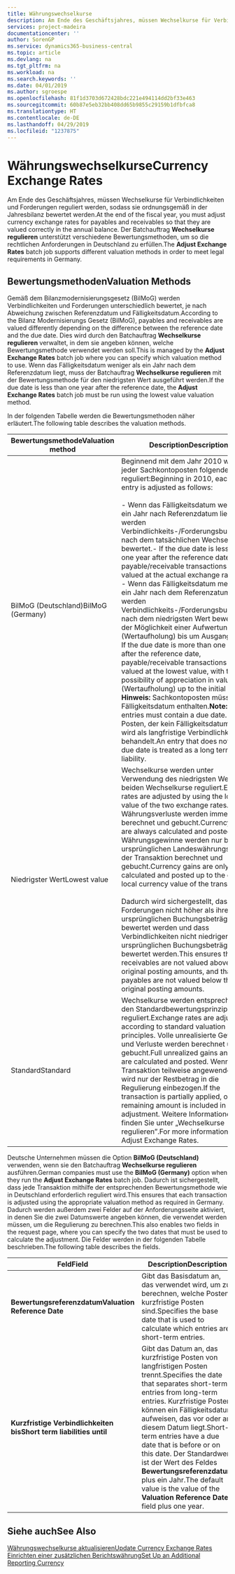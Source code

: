 ```yaml
---
title: Währungswechselkurse
description: Am Ende des Geschäftsjahres, müssen Wechselkurse für Verbindlichkeiten und Forderungen reguliert werden, sodass sie ordnungsgemäß in der Jahresbilanz bewertet werden. Der Batchauftrag **Wechselkurse regulieren** unterstützt verschiedene Bewertungsmethoden, um so die rechtlichen Anforderungen in Deutschland zu erfüllen.
services: project-madeira
documentationcenter: ''
author: SorenGP
ms.service: dynamics365-business-central
ms.topic: article
ms.devlang: na
ms.tgt_pltfrm: na
ms.workload: na
ms.search.keywords: ''
ms.date: 04/01/2019
ms.author: sgroespe
ms.openlocfilehash: 81f1d3703d672428bdc221e494114dd2bf33e463
ms.sourcegitcommit: 60b87e5eb32bb408dd65b9855c29159b1dfbfca8
ms.translationtype: HT
ms.contentlocale: de-DE
ms.lasthandoff: 04/29/2019
ms.locfileid: "1237875"
---
```

# <a name="currency-exchange-rates"></a><span data-ttu-id="a0b70-104">Währungswechselkurse</span><span class="sxs-lookup"><span data-stu-id="a0b70-104">Currency Exchange Rates</span></span>
<span data-ttu-id="a0b70-105">Am Ende des Geschäftsjahres, müssen Wechselkurse für Verbindlichkeiten und Forderungen reguliert werden, sodass sie ordnungsgemäß in der Jahresbilanz bewertet werden.</span><span class="sxs-lookup"><span data-stu-id="a0b70-105">At the end of the fiscal year, you must adjust currency exchange rates for payables and receivables so that they are valued correctly in the annual balance.</span></span> <span data-ttu-id="a0b70-106">Der Batchauftrag **Wechselkurse regulieren** unterstützt verschiedene Bewertungsmethoden, um so die rechtlichen Anforderungen in Deutschland zu erfüllen.</span><span class="sxs-lookup"><span data-stu-id="a0b70-106">The **Adjust Exchange Rates** batch job supports different valuation methods in order to meet legal requirements in Germany.</span></span>  

## <a name="valuation-methods"></a><span data-ttu-id="a0b70-107">Bewertungsmethoden</span><span class="sxs-lookup"><span data-stu-id="a0b70-107">Valuation Methods</span></span>  
<span data-ttu-id="a0b70-108">Gemäß dem Bilanzmodernisierungsgesetz (BilMoG) werden Verbindlichkeiten und Forderungen unterschiedlich bewertet, je nach Abweichung zwischen Referenzdatum und Fälligkeitsdatum.</span><span class="sxs-lookup"><span data-stu-id="a0b70-108">According to the Bilanz Modernisierungs Gesetz (BilMoG), payables and receivables are valued differently depending on the difference between the reference date and the due date.</span></span> <span data-ttu-id="a0b70-109">Dies wird durch den Batchauftrag **Wechselkurse regulieren** verwaltet, in dem sie angeben können, welche Bewertungsmethode verwendet werden soll.</span><span class="sxs-lookup"><span data-stu-id="a0b70-109">This is managed by the **Adjust Exchange Rates** batch job where you can specify which valuation method to use.</span></span> <span data-ttu-id="a0b70-110">Wenn das Fälligkeitsdatum weniger als ein Jahr nach dem Referenzdatum liegt, muss der Batchauftrag **Wechselkurse regulieren** mit der Bewertungsmethode für den niedrigsten Wert ausgeführt werden.</span><span class="sxs-lookup"><span data-stu-id="a0b70-110">If the due date is less than one year after the reference date, the **Adjust Exchange Rates** batch job must be run using the lowest value valuation method.</span></span>  

<span data-ttu-id="a0b70-111">In der folgenden Tabelle werden die Bewertungsmethoden näher erläutert.</span><span class="sxs-lookup"><span data-stu-id="a0b70-111">The following table describes the valuation methods.</span></span>  

|<span data-ttu-id="a0b70-112">Bewertungsmethode</span><span class="sxs-lookup"><span data-stu-id="a0b70-112">Valuation method</span></span>|<span data-ttu-id="a0b70-113">Description</span><span class="sxs-lookup"><span data-stu-id="a0b70-113">Description</span></span>|  
|----------------------|---------------------------------------|  
|<span data-ttu-id="a0b70-114">BilMoG (Deutschland)</span><span class="sxs-lookup"><span data-stu-id="a0b70-114">BilMoG (Germany)</span></span>|<span data-ttu-id="a0b70-115">Beginnend mit dem Jahr 2010 wird jeder Sachkontoposten folgendermaßen reguliert:</span><span class="sxs-lookup"><span data-stu-id="a0b70-115">Beginning in 2010, each ledger entry is adjusted as follows:</span></span><br /><br /> <span data-ttu-id="a0b70-116">-   Wenn das Fälligkeitsdatum weniger als ein Jahr nach Referenzdatum liegt, werden Verbindlichkeits-/Forderungsbuchungen nach dem tatsächlichen Wechselkurs bewertet.</span><span class="sxs-lookup"><span data-stu-id="a0b70-116">-   If the due date is less than one year after the reference date, payable/receivable transactions are valued at the actual exchange rate.</span></span><br /><span data-ttu-id="a0b70-117">-   Wenn das Fälligkeitsdatum mehr als ein Jahr nach dem Referenzatum liegt, werden Verbindlichkeits-/Forderungsbuchungen nach dem niedrigsten Wert bewertet, mit der Möglichkeit einer Aufwertung (Wertaufholung) bis um Ausgangswert.</span><span class="sxs-lookup"><span data-stu-id="a0b70-117">-   If the due date is more than one year after the reference date, payable/receivable transactions are valued at the lowest value, with the possibility of appreciation in value (Wertaufholung) up to the initial value.</span></span> <span data-ttu-id="a0b70-118">**Hinweis:**  Sachkontoposten müssen ein Fälligkeitsdatum enthalten.</span><span class="sxs-lookup"><span data-stu-id="a0b70-118">**Note:**  Ledger entries must contain a due date.</span></span> <span data-ttu-id="a0b70-119">Ein Posten, der kein Fälligkeitsdatum hat, wird als langfristige Verbindlichkeit behandelt.</span><span class="sxs-lookup"><span data-stu-id="a0b70-119">An entry that does not have a due date is treated as a long term liability.</span></span>|  
|<span data-ttu-id="a0b70-120">Niedrigster Wert</span><span class="sxs-lookup"><span data-stu-id="a0b70-120">Lowest value</span></span>|<span data-ttu-id="a0b70-121">Wechselkurse werden unter Verwendung des niedrigsten Wertes der beiden Wechselkurse reguliert.</span><span class="sxs-lookup"><span data-stu-id="a0b70-121">Exchange rates are adjusted by using the lowest value of the two exchange rates.</span></span> <span data-ttu-id="a0b70-122">Währungsverluste werden immer berechnet und gebucht.</span><span class="sxs-lookup"><span data-stu-id="a0b70-122">Currency losses are always calculated and posted.</span></span> <span data-ttu-id="a0b70-123">Währungsgewinne werden nur bis zum ursprünglichen Landeswährungswert der Transaktion berechnet und gebucht.</span><span class="sxs-lookup"><span data-stu-id="a0b70-123">Currency gains are only calculated and posted up to the original local currency value of the transaction.</span></span><br /><br /> <span data-ttu-id="a0b70-124">Dadurch wird sichergestellt, dass Forderungen nicht höher als ihre ursprünglichen Buchungsbeträge bewertet werden und dass Verbindlichkeiten nicht niedriger als ihre ursprünglichen Buchungsbeträge bewertet werden.</span><span class="sxs-lookup"><span data-stu-id="a0b70-124">This ensures that receivables are not valued above their original posting amounts, and that payables are not valued below their original posting amounts.</span></span>|  
|<span data-ttu-id="a0b70-125">Standard</span><span class="sxs-lookup"><span data-stu-id="a0b70-125">Standard</span></span>|<span data-ttu-id="a0b70-126">Wechselkurse werden entsprechend den Standardbewertungsprinzipien reguliert.</span><span class="sxs-lookup"><span data-stu-id="a0b70-126">Exchange rates are adjusted according to standard valuation principles.</span></span> <span data-ttu-id="a0b70-127">Volle unrealisierte Gewinne und Verluste werden berechnet und gebucht.</span><span class="sxs-lookup"><span data-stu-id="a0b70-127">Full unrealized gains and losses are calculated and posted.</span></span> <span data-ttu-id="a0b70-128">Wenn die Transaktion teilweise angewendet wird, wird nur der Restbetrag in die Regulierung einbezogen.</span><span class="sxs-lookup"><span data-stu-id="a0b70-128">If the transaction is partially applied, only the remaining amount is included in the adjustment.</span></span> <span data-ttu-id="a0b70-129">Weitere Informationen finden Sie unter „Wechselkurse regulieren”.</span><span class="sxs-lookup"><span data-stu-id="a0b70-129">For more information, see Adjust Exchange Rates.</span></span>|  

<span data-ttu-id="a0b70-130">Deutsche Unternehmen müssen die Option **BilMoG (Deutschland)** verwenden, wenn sie den Batchauftrag **Wechselkurse regulieren** ausführen.</span><span class="sxs-lookup"><span data-stu-id="a0b70-130">German companies must use the **BilMoG (Germany)** option when they run the **Adjust Exchange Rates** batch job.</span></span> <span data-ttu-id="a0b70-131">Dadurch ist sichergestellt, dass jede Transaktion mithilfe der entsprechenden Bewertungsmethode wie in Deutschland erforderlich reguliert wird.</span><span class="sxs-lookup"><span data-stu-id="a0b70-131">This ensures that each transaction is adjusted using the appropriate valuation method as required in Germany.</span></span> <span data-ttu-id="a0b70-132">Dadurch werden außerdem zwei Felder auf der Anforderungsseite aktiviert, in denen Sie die zwei Datumswerte angeben können, die verwendet werden müssen, um die Regulierung zu berechnen.</span><span class="sxs-lookup"><span data-stu-id="a0b70-132">This also enables two fields in the request page, where you can specify the two dates that must be used to calculate the adjustment.</span></span> <span data-ttu-id="a0b70-133">Die Felder werden in der folgenden Tabelle beschrieben.</span><span class="sxs-lookup"><span data-stu-id="a0b70-133">The following table describes the fields.</span></span>  

|<span data-ttu-id="a0b70-134">Feld</span><span class="sxs-lookup"><span data-stu-id="a0b70-134">Field</span></span>|<span data-ttu-id="a0b70-135">Description</span><span class="sxs-lookup"><span data-stu-id="a0b70-135">Description</span></span>|  
|---------------------------------|---------------------------------------|  
|<span data-ttu-id="a0b70-136">**Bewertungsreferenzdatum**</span><span class="sxs-lookup"><span data-stu-id="a0b70-136">**Valuation Reference Date**</span></span>|<span data-ttu-id="a0b70-137">Gibt das Basisdatum an, das verwendet wird, um zu berechnen, welche Posten kurzfristige Posten sind.</span><span class="sxs-lookup"><span data-stu-id="a0b70-137">Specifies the base date that is used to calculate which entries are short-term entries.</span></span>|  
|<span data-ttu-id="a0b70-138">**Kurzfristige Verbindlichkeiten bis**</span><span class="sxs-lookup"><span data-stu-id="a0b70-138">**Short term liabilities until**</span></span>|<span data-ttu-id="a0b70-139">Gibt das Datum an, das kurzfristige Posten von langfristigen Posten trennt.</span><span class="sxs-lookup"><span data-stu-id="a0b70-139">Specifies the date that separates short-term entries from long-term entries.</span></span> <span data-ttu-id="a0b70-140">Kurzfristige Posten können ein Fälligkeitsdatum aufweisen, das vor oder an diesem Datum liegt.</span><span class="sxs-lookup"><span data-stu-id="a0b70-140">Short-term entries have a due date that is before or on this date.</span></span> <span data-ttu-id="a0b70-141">Der Standardwert ist der Wert des Feldes **Bewertungsreferenzdatum** plus ein Jahr.</span><span class="sxs-lookup"><span data-stu-id="a0b70-141">The default value is the value of the **Valuation Reference Date** field plus one year.</span></span>|  

## <a name="see-also"></a><span data-ttu-id="a0b70-142">Siehe auch</span><span class="sxs-lookup"><span data-stu-id="a0b70-142">See Also</span></span>  
[<span data-ttu-id="a0b70-143">Währungswechselkurse aktualisieren</span><span class="sxs-lookup"><span data-stu-id="a0b70-143">Update Currency Exchange Rates</span></span>](../../finance-how-update-currencies.md)  
[<span data-ttu-id="a0b70-144">Einrichten einer zusätzlichen Berichtswährung</span><span class="sxs-lookup"><span data-stu-id="a0b70-144">Set Up an Additional Reporting Currency</span></span>](../../finance-how-setup-additional-currencies.md)
